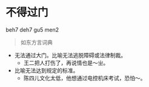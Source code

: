 # 不得过门
beh7 deh7 gu5 men2
> 如东方言词典
- 无法通过大门。比喻无法逃脱障碍或法律制裁。
  - 王二把人打伤了，再说情也是～㞢。
- 比喻无法达到规定的标准。
  - 陈四儿文化太低，他想通过电控机床考试，恐怕～。
